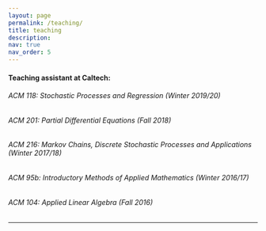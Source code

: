 ```yaml
---
layout: page
permalink: /teaching/
title: teaching
description: 
nav: true
nav_order: 5
---
```

#### Teaching assistant at Caltech:

###### ACM 118: Stochastic Processes and Regression (Winter 2019/20)
###### ACM 201: Partial Differential Equations (Fall 2018)
###### ACM 216: Markov Chains, Discrete Stochastic Processes and Applications (Winter 2017/18)
###### ACM 95b: Introductory Methods of Applied Mathematics (Winter 2016/17)
###### ACM 104: Applied Linear Algebra (Fall 2016)
---